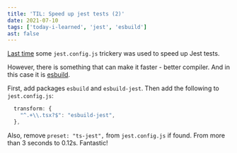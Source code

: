 ```yaml
---
title: 'TIL: Speed up jest tests (2)'
date: 2021-07-10
tags: ['today-i-learned', 'jest', 'esbuild']
ast: false
---
```


[Last time](2021-07-05-til:-speed%20up%20jest%20tests/) some `jest.config.js` trickery was used to speed up Jest tests.

However, there is something that can make it faster - better compiler. And in this case it is [esbuild](https://github.com/evanw/esbuild).

First, add packages `esbuild` and `esbuild-jest`. Then add the following to `jest.config.js`:

```js
  transform: {
    "^.+\\.tsx?$": "esbuild-jest",
  },
```

Also, remove `preset: "ts-jest",` from `jest.config.js` if found. From more than 3 seconds to 0.12s. Fantastic!

